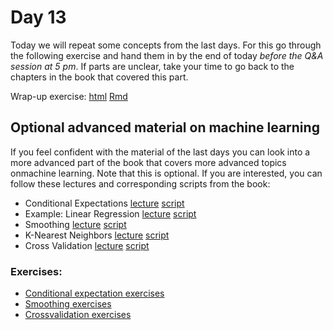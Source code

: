 # Day 13

Today we will repeat some concepts from the last days.
For this go through the following exercise and hand them in by the end of today *before the Q&A session at 5 pm*.
If parts are unclear, take your time to go back to the chapters in the book that covered this part.

Wrap-up exercise: [html](https://rawcdn.githack.com/bv2/DataAnalysis4LifeSciencesHD/b8cd0b85016ba34b8b84ca726b84c5fcd51f78d3/material/day13/Testing-and-RNAseq-Uni-HD-2020SS_Testing-and-RNAseq.html)
[Rmd](Testing-and-RNAseq-noans.Rmd)

## Optional advanced material on machine learning

If you feel confident with the material of the last days you can look into a more advanced part of the book that  covers more advanced topics onmachine learning. Note that this is optional. If you are interested, you can follow these lectures and corresponding scripts from the book:

- Conditional Expectations [lecture](https://www.youtube.com/watch?v=EzGuqhf5XJU)  [script](http://genomicsclass.github.io/book/pages/conditional_expectation.html)
- Example: Linear Regression [lecture](https://www.youtube.com/watch?v=hRFYRsWJr3k)  [script](http://genomicsclass.github.io/book/pages/conditional_expectation.html)
- Smoothing [lecture](https://www.youtube.com/watch?v=6n0a0H24aJ8)  [script](http://genomicsclass.github.io/book/pages/smoothing.html)
- K-Nearest Neighbors [lecture](https://www.youtube.com/watch?v=bNa9kGXFP2s)  [script](http://genomicsclass.github.io/book/pages/smoothing.html)
- Cross Validation [lecture](https://www.youtube.com/watch?v=5Oxd690dd_0)  [script](http://genomicsclass.github.io/book/pages/crossvalidation.html)



### Exercises:

-   [Conditional expectation exercises](http://genomicsclass.github.io/book/pages/conditional_expectation_exercises.html)
-   [Smoothing exercises](http://genomicsclass.github.io/book/pages/smoothing_exercises.html)
-   [Crossvalidation exercises](http://genomicsclass.github.io/book/pages/crossvalidation_exercises.html) 
